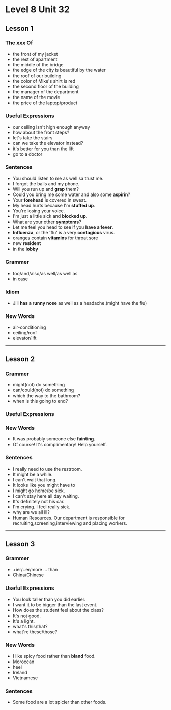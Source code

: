 # Level 8 Unit 32

## Lesson 1
### The xxx Of
- the front of my jacket
- the rest of apartment
- the middle of the bridge
- the edge of the city is beautiful by the water
- the roof of our building
- the color of Mike's shirt is red
- the second floor of the building
- the manager of the department
- the name of the movie
- the price of the laptop/product
### Useful Expressions
- our ceiling isn't high enough anyway
- how about the front steps?
- let's take the stairs
- can we take the elevator instead?
- it's better for you than the lift
- go to a doctor

### Sentences
- You should listen to me as well sa trust me.
- I forgot the balls and my phone.
- Will you run up and **grap** them?
- Could you bring me some water and also some **aspirin**?
- Your **forehead** is covered in sweat.
- My head hurts because I'm **stuffed up**.
- You're losing your voice.
- I'm just a little sick and **blocked up**.
- What are your other **symptoms**?
- Let me feel you head to see if you **have a fever**.
- **Influenza**, or the 'flu' is a very **contagious** virus.
- oranges contain **vitamins** for throat sore
- new **resident**
- in the **lobby**

### Grammer
- too/and/also/as well/as well as
- in case

### Idiom
- Jill **has a runny nose** as well as a headache.(might have the flu)

### New Words
- air-conditioning
- ceiling/roof
- elevator/lift

---
## Lesson 2
### Grammer
- might(not) do something
- can/could(not) do something
- which the way to the bathroom?
- when is this going to end?
### Useful Expressions
### New Words
- It was probably someone else **fainting**.
- Of course! It's complimentary! Help yourself.
### Sentences
- I really need to use the restroom.
- It might be a while.
- I can't wait that long.
- It looks like you might have to 
- I might go home/be sick.
- I can't stay here all day waiting.
- It's definitely not his car.
- I'm crying. I feel really sick.
- why are we all ill?
- Human Resources. Our department is responsible for 
  recruiting,screening,interviewing and placing workers.

---
## Lesson 3
### Grammer
- +ier/+er/more ... than
- China/Chinese
### Useful Expressions
- You look taller than you did earlier.
- I want it to be bigger than the last event.
- How does the student feel about the class?
- It's not good.
- It's a light.
- what's this/that?
- what're these/those?
### New Words
- I like spicy food rather than **bland** food.
- Moroccan
- heel
- Ireland
- Vietnamese
### Sentences
- Some food are a lot spicier than other foods.
